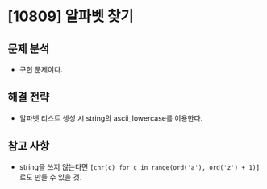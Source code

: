 # [10809] 알파벳 찾기

## 문제 분석

- 구현 문제이다.

## 해결 전략

- 알파벳 리스트 생성 시 string의 ascii_lowercase를 이용한다.

## 참고 사항

- string을 쓰지 않는다면 ```[chr(c) for c in range(ord('a'), ord('z') + 1)]```로도 만들 수 있을 것.